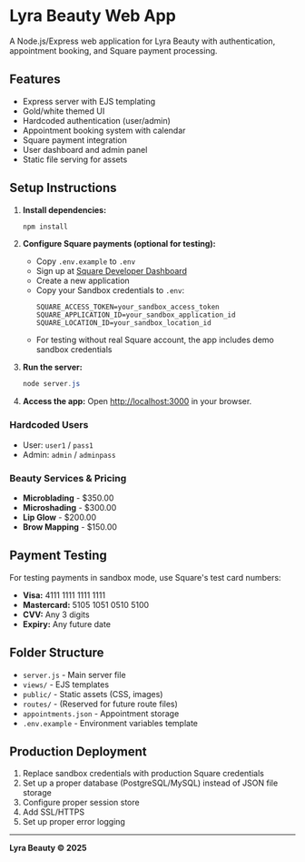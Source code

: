 # Lyra Beauty Web App

A Node.js/Express web application for Lyra Beauty with authentication, appointment booking, and Square payment processing.

## Features
- Express server with EJS templating
- Gold/white themed UI
- Hardcoded authentication (user/admin)
- Appointment booking system with calendar
- Square payment integration
- User dashboard and admin panel
- Static file serving for assets

## Setup Instructions

1. **Install dependencies:**
   ```powershell
   npm install
   ```

2. **Configure Square payments (optional for testing):**
   - Copy `.env.example` to `.env`
   - Sign up at [Square Developer Dashboard](https://developer.squareup.com/apps)
   - Create a new application
   - Copy your Sandbox credentials to `.env`:
     ```
     SQUARE_ACCESS_TOKEN=your_sandbox_access_token
     SQUARE_APPLICATION_ID=your_sandbox_application_id
     SQUARE_LOCATION_ID=your_sandbox_location_id
     ```
   - For testing without real Square account, the app includes demo sandbox credentials

3. **Run the server:**
   ```powershell
   node server.js
   ```

4. **Access the app:**
   Open [http://localhost:3000](http://localhost:3000) in your browser.

### Hardcoded Users
- User: `user1` / `pass1`
- Admin: `admin` / `adminpass`

### Beauty Services & Pricing
- **Microblading** - $350.00
- **Microshading** - $300.00
- **Lip Glow** - $200.00
- **Brow Mapping** - $150.00

## Payment Testing

For testing payments in sandbox mode, use Square's test card numbers:
- **Visa:** 4111 1111 1111 1111
- **Mastercard:** 5105 1051 0510 5100
- **CVV:** Any 3 digits
- **Expiry:** Any future date

## Folder Structure
- `server.js` - Main server file
- `views/` - EJS templates
- `public/` - Static assets (CSS, images)
- `routes/` - (Reserved for future route files)
- `appointments.json` - Appointment storage
- `.env.example` - Environment variables template

## Production Deployment

1. Replace sandbox credentials with production Square credentials
2. Set up a proper database (PostgreSQL/MySQL) instead of JSON file storage
3. Configure proper session store
4. Add SSL/HTTPS
5. Set up proper error logging

---

**Lyra Beauty © 2025**